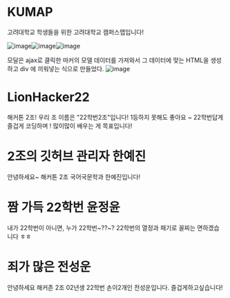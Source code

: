 # KUMAP
고려대학교 학생들을 위한 고려대학교 캠퍼스맵입니다!


![image](https://user-images.githubusercontent.com/101260709/179405693-9935a5af-16b1-4a35-a115-e214d39b3d0b.png)![image](https://user-images.githubusercontent.com/101260709/179405700-203bf808-08e8-4752-a463-f95cff978f1a.png)![image](https://user-images.githubusercontent.com/101260709/179405721-1768a61e-1d7f-41c9-a811-3bb39836ace2.png)


모달은 ajax로 클릭한 마커의 모델 데이터를 가져와서 그 데이터에 맞는 HTML을 생성하고 div 에 끼워넣는 식으로 만들었다.
![image](https://user-images.githubusercontent.com/101260709/183368862-d0b0ee93-9357-4b8a-a613-682661fceca7.png)


# LionHacker22

해커톤 2조! 우리 조 이름은 "22학번2조"입니다! 1등하지 못해도 좋아요 ~ 22학번답게 즐겁게 코딩하며 ! 많이많이 배우는 게 목표입니다!

# 2조의 깃허브 관리자 한예진

안녕하세요~ 해커톤 2조 국어국문학과 한예진입니다!

# 짬 가득 22학번 윤정윤

내가 22학번이 아니면, 누가 22학번~??~? 22학번의 열정과 패기로 꼴찌는 면하겠습니다 ㅎㅎ

# 죄가 많은 전성운

안녕하세요 해커존 2조 02년생 22학번 손이2개인 전성운입니다. 즐겁게하고싶습니다!
